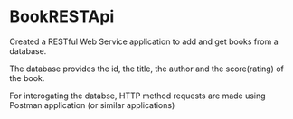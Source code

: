 # BookRESTApi

Created a RESTful Web Service application to add and get books from a database.

The database provides the id, the title, the author and the score(rating) of the book.

For interogating the databse, HTTP method requests are made using Postman application
(or similar applications)
